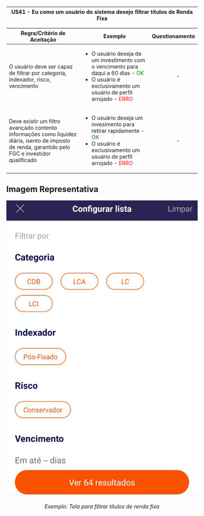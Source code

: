 <table>
    <thead>
        <tr>
            <th colspan="2" rowspan="2"> US41 - Eu como um usuário do sistema desejo filtrar títulos de Renda Fixa</th>
        </tr>        
    </thead>
</table>

<table>
    <thead>
        <tr>
            <th>Regra/Critério de Aceitação</th>
            <th>Exemplo</th>
            <th>Questionamento</th>
        </tr>        
    </thead>
    <tbody>
        <tr>
            <td>O usuário deve ser capaz de filtrar por categoria, indexador, risco, vencimento</td>
            <td>
                <ul>
                    <li>O usuário deseja de um investimento com o vencimento para daqui a 60 dias - <span style="color:green">OK</span></li>
                    <li>O usuário é exclusivamento um usuário de perfil arrojado - <span style="color:red">ERRO</span></li>
                </ul>
            </td>
            <td>
                <ul>
                    <p align="center">-</p>
                </ul>
            </td>
        </tr>
        <tr>
            <td>Deve existir um filtro avançado contento informações como liquidez diária, isento de imposto de renda, garantido pelo FGC e investidor qualificado</td>
            <td>
                <ul>
                    <li>O usuário deseja um invesimento para retirar rapidamente - <span style="color:green">OK</span></li>
                    <li>O usuário é exclusivamento um usuário de perfil arrojado - <span style="color:red">ERRO</span></li>
                </ul>
            </td>
            <td>
                <ul>
                    <p align="center">-</p>
                </ul>
            </td>
        </tr>
    </tbody>
</table>

## **Imagem Representativa**
![US01](../../../img/filtrar_rf.jpg)
<p align="center"><i>Exemplo: Tela para filtrar títulos de renda fixa</i></p>